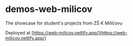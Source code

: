 # demos-web-milicov
The showcase for student's projects from ZŠ K Milíčovu

Deployed at [https://web-milicov.netlify.app/](https://web-milicov.netlify.app/)
